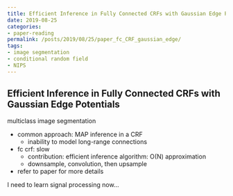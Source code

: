 ```yaml
---
title: Efficient Inference in Fully Connected CRFs with Gaussian Edge Potentials
date: 2019-08-25
categories:
- paper-reading
permalink: /posts/2019/08/25/paper_fc_CRF_gaussian_edge/
tags:
- image segmentation
- conditional random field
- NIPS
---
```


## Efficient Inference in Fully Connected CRFs with Gaussian Edge Potentials

multiclass image segmentation
- common approach: MAP inference in a CRF
    - inability to model long-range connections
- fc crf: slow
    - contribution: efficient inference algorithm: O(N) approximation
    - downsample, convolution, then upsample
- refer to paper for more details

I need to learn signal processing now...
